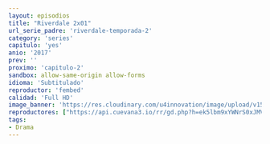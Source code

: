 ```yaml
---
layout: episodios
title: "Riverdale 2x01"
url_serie_padre: 'riverdale-temporada-2'
category: 'series'
capitulo: 'yes'
anio: '2017'
prev: ''
proximo: 'capitulo-2'
sandbox: allow-same-origin allow-forms
idioma: 'Subtitulado'
reproductor: 'fembed'
calidad: 'Full HD'
image_banner: 'https://res.cloudinary.com/u4innovation/image/upload/v1565152608/maxresdefault-min_vy9nnj.jpg'
reproductores: ["https://api.cuevana3.io/rr/gd.php?h=ek5lbm9xYWNrS0xJMVp5b21KREk0dFBLbjVkaHhkRGdrOG1jbnBpUnhhS1ZsSXltYWRhNXBwZk5ZSUdZM0xpK3RkYW9kNkxKcmVhVXVKeWlkTm13cWJTU3FadVkyUT09"]
tags:
- Drama
---
```












